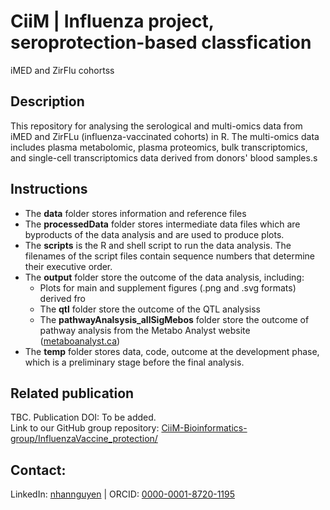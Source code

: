 # CiiM | Influenza project, seroprotection-based classfication
iMED and ZirFlu cohortss

## Description
This repository for analysing the serological and multi-omics data from iMED and ZirFLu (influenza-vaccinated cohorts) in R. The multi-omics data includes plasma metabolomic, plasma proteomics, bulk transcriptomics, and single-cell transcriptomics data derived from donors' blood samples.s


## Instructions
- The **data** folder stores information and reference files 
- The **processedData** folder stores intermediate data files which are byproducts of the data analysis and are used to produce plots.
- The **scripts** is the R and shell script to run the data analysis. The filenames of the script files contain sequence numbers that determine their executive order.
- The **output** folder store the outcome of the data analysis, including:
   - Plots for main and supplement figures (.png and .svg formats) derived fro
   - The **qtl** folder store the outcome of the QTL analysiss
   - The **pathwayAnalsysis_allSigMebos** folder store the outcome of pathway analysis from the Metabo Analyst website ([metaboanalyst.ca](https://www.metaboanalyst.ca))
- The **temp** folder stores data, code, outcome at the development phase, which is a preliminary stage before the final analysis.

## Related publication
TBC. Publication DOI: To be added.\
Link to our GitHub group repository: [CiiM-Bioinformatics-group/InfluenzaVaccine_protection/](https://github.com/CiiM-Bioinformatics-group/InfluenzaVaccine_protection/)

## Contact:
LinkedIn:	[nhannguyen](https://www.linkedin.com/in/nhannguyen1412) | ORCID: [0000-0001-8720-1195](https://orcid.org/0000-0001-8720-1195)
